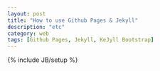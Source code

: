 ```yaml
---
layout: post
title: "How to use Github Pages & Jekyll"
description: "etc"
category: web
tags: [Github Pages, Jekyll, KeJyll Bootstrap]
---
```

{% include JB/setup %}

